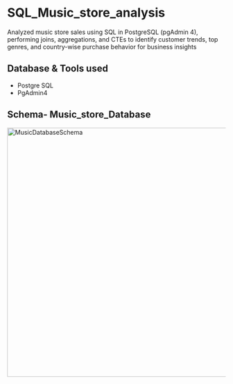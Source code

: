 # SQL_Music_store_analysis
Analyzed music store sales using SQL in PostgreSQL (pgAdmin 4), performing joins, aggregations, and CTEs to identify customer trends, top genres, and country-wise purchase behavior for business insights

## Database & Tools used
- Postgre SQL
- PgAdmin4
## Schema- Music_store_Database
<img width="710" height="574" alt="MusicDatabaseSchema" src="https://github.com/user-attachments/assets/a061826d-ac3b-4e32-8a56-94e801e433a6" />
